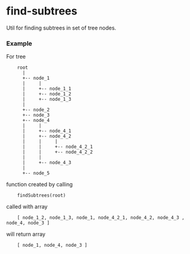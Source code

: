 find-subtrees
===============

Util for finding subtrees in set of tree nodes.

### Example ###
For tree
```
    root
      |
      +-- node_1
      |     |
      |     +-- node_1_1
      |     +-- node_1_2
      |     +-- node_1_3
      |
      +-- node_2
      +-- node_3
      +-- node_4
      |     |
      |     +-- node_4_1
      |     +-- node_4_2
      |     |     |
      |     |     +-- node_4_2_1
      |     |     +-- node_4_2_2
      |     |
      |     +-- node_4_3
      |
      +-- node_5

```
function created by calling
```
    findSubtrees(root)
```
called with array
```
    [ node_1_2, node_1_3, node_1, node_4_2_1, node_4_2, node_4_3 , node_4, node_3 ]
```
will return array
```
    [ node_1, node_4, node_3 ]
```


